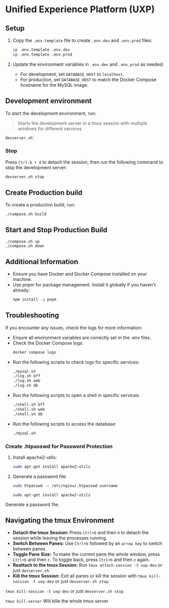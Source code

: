 # Unified Experience Platform (UXP)

## Setup

1. Copy the `.env.template` file to create `.env.dev` and `.env.prod` files:

   ```sh
   cp .env.template .env.dev
   cp .env.template .env.prod

   ```
2. Update the environment variables in `.env.dev` and `.env.prod` as needed:

   - For development, set `DATABASE_HOST` to `localhost`.
   - For production, set `DATABASE_HOST` to match the Docker Compose hostname for the MySQL image.

## Development environment

To start the development environment, run:

> Starts the development server in a tmux session with multiple windows for different services

```sh
devserver.sh`
```

### Stop

Press `Ctrl-b + d` to detach the session, then run the following command to stop the development server:

```sh
devserver.sh stop
```

## Create Production build

To create a production build, run:

```
./compose.sh build
```

## Start and Stop Production Build

```
./compose.sh up
./compose.sh down

```

## Additional Information

- Ensure you have Docker and Docker Compose installed on your machine.
- Use pnpm for package management. Install it globally if you haven't already:
  ```sh
  npm install -g pnpm
  ```

## Troubleshooting

If you encounter any issues, check the logs for more information:

- Ensure all environment variables are correctly set in the .env files.
- Check the Docker Compose logs:
  ```sh
  docker compose logs
  ```
- Run the following scripts to check logs for specific services:
  ```sh
  ./mysql.sh
  ./log.sh bff
  ./log.sh web
  ./log.sh db
  ```
- Run the following scripts to open a shell in specific services:
  ```sh
  ./shell.sh bff
  ./shell.sh web
  ./shell.sh db
  ```
- Run the following scripts to access the database:
  ```sh
  ./mysql.sh
  ```

### Create .htpasswd for Password Protection

1. Install apache2-utils:

   ```sh
   sudo apt-get install apache2-utils
   ```
2. Generate a password file:

   ```sh
   sudo htpasswd -c /etc/nginx/.htpasswd username
   ```

   `sudo apt-get install apache2-utils`

Generate a password file:

## Navigating the tmux Environment

- **Detach the tmux Session:** Press `Ctrl+b` and then `d` to detach the session while leaving the processes running.
- **Switch Between Panes:** Use `Ctrl+b` followed by an `arrow key` to switch between panes.
- **Toggle Pane Size:** To make the current pane the whole window, press `Ctrl+b` and then `z`. To toggle back, press `Ctrl+b` and then `z` again.
- **Reattach to the tmux Session:** Run `tmux attach-session -t uxp-dev` or just `devserver.sh`.
- **Kill the tmux Session:** Exit all panes or kill the session with `tmux kill-session -t uxp-dev` or just `devserver.sh stop`.

`tmux kill-session -t uxp-dev` or just `devserver.sh stop`

`tmux kill-server` Will kille the whole tmux server

